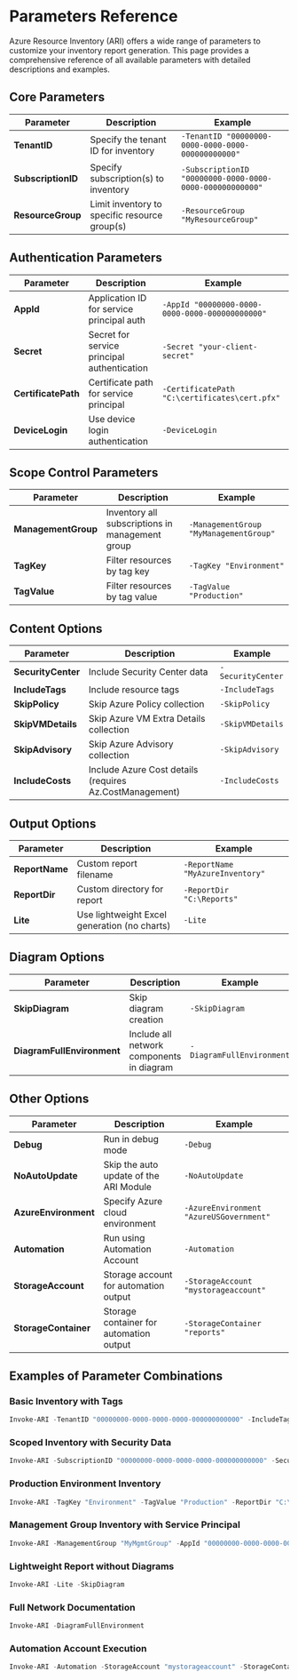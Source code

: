 # Parameters Reference

Azure Resource Inventory (ARI) offers a wide range of parameters to customize your inventory report generation. This page provides a comprehensive reference of all available parameters with detailed descriptions and examples.

## Core Parameters

| Parameter | Description | Example |
|-----------|-------------|---------|
| **TenantID** | Specify the tenant ID for inventory | `-TenantID "00000000-0000-0000-0000-000000000000"` |
| **SubscriptionID** | Specify subscription(s) to inventory | `-SubscriptionID "00000000-0000-0000-0000-000000000000"` |
| **ResourceGroup** | Limit inventory to specific resource group(s) | `-ResourceGroup "MyResourceGroup"` |

## Authentication Parameters

| Parameter | Description | Example |
|-----------|-------------|---------|
| **AppId** | Application ID for service principal auth | `-AppId "00000000-0000-0000-0000-000000000000"` |
| **Secret** | Secret for service principal authentication | `-Secret "your-client-secret"` |
| **CertificatePath** | Certificate path for service principal | `-CertificatePath "C:\certificates\cert.pfx"` |
| **DeviceLogin** | Use device login authentication | `-DeviceLogin` |

## Scope Control Parameters

| Parameter | Description | Example |
|-----------|-------------|---------|
| **ManagementGroup** | Inventory all subscriptions in management group | `-ManagementGroup "MyManagementGroup"` |
| **TagKey** | Filter resources by tag key | `-TagKey "Environment"` |
| **TagValue** | Filter resources by tag value | `-TagValue "Production"` |

## Content Options

| Parameter | Description | Example |
|-----------|-------------|---------|
| **SecurityCenter** | Include Security Center data | `-SecurityCenter` |
| **IncludeTags** | Include resource tags | `-IncludeTags` |
| **SkipPolicy** | Skip Azure Policy collection | `-SkipPolicy` |
| **SkipVMDetails** | Skip Azure VM Extra Details collection | `-SkipVMDetails` |
| **SkipAdvisory** | Skip Azure Advisory collection | `-SkipAdvisory` |
| **IncludeCosts** | Include Azure Cost details (requires Az.CostManagement) | `-IncludeCosts` |

## Output Options

| Parameter | Description | Example |
|-----------|-------------|---------|
| **ReportName** | Custom report filename | `-ReportName "MyAzureInventory"` |
| **ReportDir** | Custom directory for report | `-ReportDir "C:\Reports"` |
| **Lite** | Use lightweight Excel generation (no charts) | `-Lite` |

## Diagram Options

| Parameter | Description | Example |
|-----------|-------------|---------|
| **SkipDiagram** | Skip diagram creation | `-SkipDiagram` |
| **DiagramFullEnvironment** | Include all network components in diagram | `-DiagramFullEnvironment` |

## Other Options

| Parameter | Description | Example |
|-----------|-------------|---------|
| **Debug** | Run in debug mode | `-Debug` |
| **NoAutoUpdate** | Skip the auto update of the ARI Module | `-NoAutoUpdate` |
| **AzureEnvironment** | Specify Azure cloud environment | `-AzureEnvironment "AzureUSGovernment"` |
| **Automation** | Run using Automation Account | `-Automation` |
| **StorageAccount** | Storage account for automation output | `-StorageAccount "mystorageaccount"` |
| **StorageContainer** | Storage container for automation output | `-StorageContainer "reports"` |

## Examples of Parameter Combinations

### Basic Inventory with Tags

```powershell
Invoke-ARI -TenantID "00000000-0000-0000-0000-000000000000" -IncludeTags
```

### Scoped Inventory with Security Data

```powershell
Invoke-ARI -SubscriptionID "00000000-0000-0000-0000-000000000000" -SecurityCenter -ReportName "SecureInventory"
```

### Production Environment Inventory

```powershell
Invoke-ARI -TagKey "Environment" -TagValue "Production" -ReportDir "C:\Reports\Production"
```

### Management Group Inventory with Service Principal

```powershell
Invoke-ARI -ManagementGroup "MyMgmtGroup" -AppId "00000000-0000-0000-0000-000000000000" -Secret "your-client-secret"
```

### Lightweight Report without Diagrams

```powershell
Invoke-ARI -Lite -SkipDiagram
```

### Full Network Documentation

```powershell
Invoke-ARI -DiagramFullEnvironment
```

### Automation Account Execution

```powershell
Invoke-ARI -Automation -StorageAccount "mystorageaccount" -StorageContainer "reports"
``` 